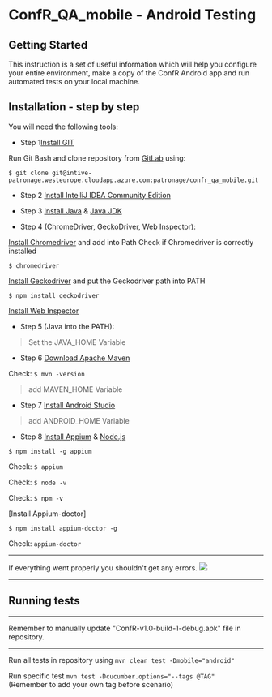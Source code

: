 # ConfR_QA_mobile - Android Testing
## Getting Started

This instruction is a set of useful information which will help you configure your entire environment, make a copy of the ConfR Android app and run automated tests on your local machine.

## Installation - step by step
You will need the following tools:
* Step 1[Install GIT](https://git-scm.com/download/)

Run Git Bash and clone repository from [GitLab](https://intive-patronage.westeurope.cloudapp.azure.com/) using:

`$ git clone git@intive-patronage.westeurope.cloudapp.azure.com:patronage/confr_qa_mobile.git`

* Step 2 [Install IntelliJ IDEA Community Edition](https://www.jetbrains.com/idea/download/downloadthanks.html?platform=windows&code=IIC)

* Step 3 [Install Java](https://www.java.com/pl/download/win10.jsp)
& [Java JDK](https://www.oracle.com/technetwork/java/javase/downloads/jdk8-downloads-2133151.html)

* Step 4 (ChromeDriver, GeckoDriver, Web Inspector):

[Install Chromedriver](http://chromedriver.chromium.org/) and add into Path
Check if Chromedriver is correctly installed

`$ chromedriver`

[Install Geckodriver](https://github.com/mozilla/geckodriver/releases) and put the Geckodriver path into PATH

`$ npm install geckodriver`

[Install Web Inspector](https://chrome.google.com/webstore/detail/web-inspector/enibedkmbpadhfofcgjcphipflcbpelf)

* Step 5 (Java into the PATH):
> Set the JAVA_HOME Variable

* Step 6 [Download Apache Maven](http://maven.apache.org/download.cgi)

Check: `$ mvn -version`
> add MAVEN_HOME Variable

* Step 7 [Install Android Studio](https://developer.android.com/studio)
> add ANDROID_HOME Variable

* Step 8 [Install Appium](https://github.com/appium/appium-desktop/releases/latest)
& [Node.js](https://nodejs.org/en/)

`$ npm install -g appium`

Check: `$ appium`

Check: `$ node -v`

Check: `$ npm -v`

[Install Appium-doctor]

`$ npm install appium-doctor -g`

Check: `appium-doctor`
***
If everything went properly you shouldn't get any errors.
![](https://i0.wp.com/www.softwaretestingmaterial.com/wp-content/uploads/2017/09/Appium-With-NodeJs-9.png?resize=891%2C459&ssl=1)
***
## Running tests
***
Remember to manually update "ConfR-v1.0-build-1-debug.apk" file in repository.
***
Run all tests in repository using `mvn clean test -Dmobile="android"`

Run specific test `mvn test -Dcucumber.options="--tags @TAG"`  
(Remember to add your own tag before scenario)
